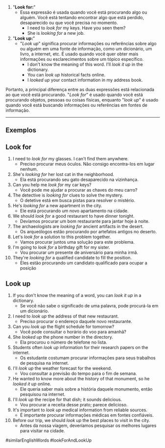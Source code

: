 1. "**Look for:**"
	- Essa expressão é usada quando você está procurando algo ou alguém. Você está tentando encontrar algo que está perdido, desaparecido ou que você precisa no momento. 
		- I need to *look for* my keys. Have you seen them?
		- She is *looking for* a new job.
2. "**Look up:**"
	- "*Look up*" significa procurar informações ou referências sobre algo ou alguém em uma fonte de informação, como um dicionário, um livro, a internet, etc. É usado quando você quer obter mais informações ou esclarecimentos sobre um tópico específico.
		- I don't know the meaning of this word. I'll *look it up* in the dictionary.
		- You can *look up* historical facts online.
		- I *looked up* your contact information in my address book.

Portanto, a principal diferença entre as duas expressões está relacionada ao que você está procurando. "*Look for*" é usado quando você está procurando objetos, pessoas ou coisas físicas, enquanto "*look up*" é usado quando você está buscando informações ou referências em fontes de informação.

---

## Exemplos
## Look for
1. I need to *look for* my glasses. I can't find them anywhere.
	- Preciso procurar meus óculos. Não consigo encontra-los em lugar nenhum.
2. She's *looking for* her lost cat in the neighborhood.
	- Ela está procurando seu gato desaparecido na vizinhança.
3. Can you help me *look for* my car keys?
	- Você pode me ajudar a procurar as chaves do meu carro?
4. The detective is *looking for* clues to solve the mystery.
	- O detetive está em busca pistas para resolver o mistério.
5. He's *looking for* a new apartment in the city.
	- Ele está procurando um novo apartamento na cidade.
6. We should *look for* a good restaurant to have dinner tonight.
	- Devíamos procurar um bom restaurante para jantar hoje à noite.
7. The archaeologists are *looking for* ancient artifacts in the desert.
	- Os arqueólogos estão procurando por artefatos antigos no deserto.
8. Let's *look for* a solution to this problem together.
	- Vamos procurar juntos uma solução para este problema.
9. I'm going to *look for* a birthday gift for my sister.
	- Vou procurar um presente de aniversário para minha irmã.
10. They're *looking for* a qualified candidate to fill the position.
	- Eles estão procurando um candidato qualificado para ocupar a posição

## Look up
1. If you don't know the meaning of a word, you can *look it up* in a dictionary.
	- Se você não sabe o significado de uma palavra, pode procurá-la em um dicionário.
2. I need to *look up* the address of that new restaurant.
	- Preciso procurar o endereço daquele novo restaurante.
3. Can you *look up* the flight schedule for tomorrow?
	- Você pode consultar o horário do voo para amanhã? 
4. She *looked up* the phone number in the directory.
	- Ela procurou o número de telefone no lista.
5. Students often *look up* information for their research papers on the internet.
	- Os estudante costumam procurar informações para seus trabalhos de pesquisa na internet.
6. I'll *look up* the weather forecast for the weekend.
	- Vou consultar a previsão do tempo para o fim de semana.
7. He wanted to know more about the history of that monument, so he *looked it up* online.
	- Ele queria saber mais sobre a história daquele monumento, então pesquisou na internet.
8. I'll *look up* the recipe for that dish; it sounds delicious.
	- Vou procurar a receita desse prato; parece delicioso.
9. It's important to *look up* medical information from reliable sources.
	- É importante procurar informações médicas em fontes confiáveis.
10. Before our trip, we should *look up* the best places to visit in the city.
	- Antes da nossa viagem, deveríamos pesquisar os melhores lugares para visitar na cidade.

#similarEnglishWords
#lookForAndLookUp